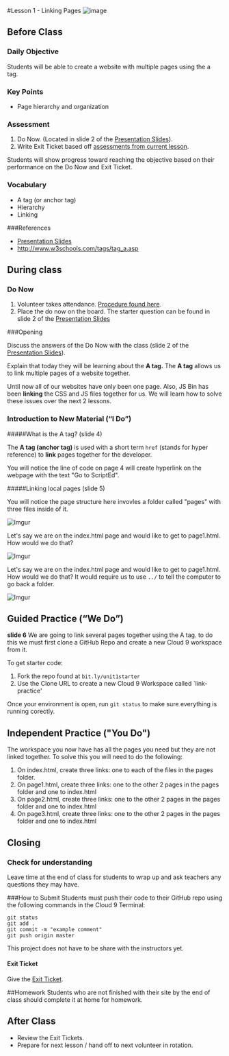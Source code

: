 #Lesson 1 - Linking Pages
![image](http://i.imgur.com/lQblSYV.jpg)

## Before Class

### Daily Objective

Students will be able to create a website with multiple pages using the a tag. 

### Key Points

* Page hierarchy and organization


### Assessment

1. Do Now. (Located in slide 2 of the [Presentation Slides](https://docs.google.com/presentation/d/1UrFnBtRbk9eC1E2MLhRjkpvi4-4tREXmK3v2ps_kVqc/edit?usp=sharing)). 
2. Write Exit Ticket based off [assessments from current lesson](assessments/exit_ticket.md).

Students will show progress toward reaching the objective based on their performance on the Do Now and Exit Ticket.


### Vocabulary

* A tag (or anchor tag)
* Hierarchy
* Linking


###References

* [Presentation Slides](https://docs.google.com/presentation/d/1UrFnBtRbk9eC1E2MLhRjkpvi4-4tREXmK3v2ps_kVqc/edit?usp=sharing)
* <http://www.w3schools.com/tags/tag_a.asp>

## During class

### Do Now

1. Volunteer takes attendance. [Procedure found here](https://docs.google.com/document/d/19IIhqykr70vj7wnqyJYuQNTkd9GX56Xgl3omD42IcMk/edit).
2. Place the do now on the board. The starter question can be found in slide 2 of the [Presentation Slides](https://docs.google.com/presentation/d/1UrFnBtRbk9eC1E2MLhRjkpvi4-4tREXmK3v2ps_kVqc/edit?usp=sharing)


###Opening

Discuss the answers of the Do Now with the class (slide 2 of the [Presentation Slides](https://docs.google.com/presentation/d/1UrFnBtRbk9eC1E2MLhRjkpvi4-4tREXmK3v2ps_kVqc/edit?usp=sharing)). 

Explain that today they will be learning about the **A tag.** The **A tag** allows us to link multiple pages of a website together.

Until now all of our websites have only been one page. Also, JS Bin has been **linking** the CSS and JS files together for us. We will learn how to solve these issues over the next 2 lessons. 

### Introduction to New Material (“I Do”)
#####What is the A tag? (slide 4)

The **A tag (anchor tag)** is used with a short term `href` (stands for hyper reference) to **link** pages together for the developer.

You will notice the line of code on page 4 will create hyperlink on the webpage with the text "Go to ScriptEd".

#####Linking local pages (slide 5)

You will notice the page structure here invovles a folder called "pages" with three files inside of it.

![Imgur](http://i.imgur.com/gZveY6I.png)

Let's say we are on the index.html page and would like to get to page1.html. How would we do that?

![Imgur](http://i.imgur.com/sdX22sI.png)


Let's say we are on the index.html page and would like to get to page1.html. How would we do that? It would require us to use `../` to tell the computer to go back a folder.

![Imgur](http://i.imgur.com/u4wsu1S.png)
## Guided Practice (“We Do”)
**slide 6**
We are going to link several pages together using the A tag. to do this we must first clone a GitHub Repo and create a new Cloud 9 workspace from it. 

To get starter code: 

1. Fork the repo found at `bit.ly/unit1starter`
2. Use the Clone URL to create a new Cloud 9 Workspace called `link-practice'

Once your environment is open, run `git status` to make sure everything is running corectly.

## Independent Practice ("You Do")

The workspace you now have has all the pages you need but they are not linked together. To solve this you will need to do the following:

1. On index.html, create three links: one to each of the files in the pages folder.
2. On page1.html, create three links: one to the other 2 pages in the pages folder and one to index.html
3. On page2.html, create three links: one to the other 2 pages in the pages folder and one to index.html
4. On page3.html, create three links: one to the other 2 pages in the pages folder and one to index.html

## Closing

### Check for understanding
Leave time at the end of class for students to wrap up and ask teachers any questions they may have.  

###How to Submit
Students must push their code to their GitHub repo using the following commands in the Cloud 9 Terminal:

`git status`  
`git add .`  
`git commit -m "example comment"`  
`git push origin master`

This project does not  have to be share with the instructors yet.


#### Exit Ticket

Give the [Exit Ticket](assessments/exit_ticket.md).


##Homework
Students who are not finished with their site by the end of class should complete it at home for homework. 

## After Class

* Review the Exit Tickets.
* Prepare for next lesson / hand off to next volunteer in rotation.


